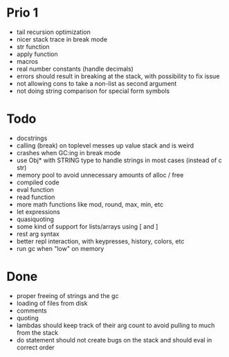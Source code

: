 Prio 1
======
* tail recursion optimization
* nicer stack trace in break mode
* str function
* apply function
* macros
* real number constants (handle decimals)
* errors should result in breaking at the stack, with possibility to fix issue
* not allowing cons to take a non-list as second argument
* not doing string comparison for special form symbols

Todo
====
* docstrings
* calling (break) on toplevel messes up value stack and is weird
* crashes when GC:ing in break mode
* use Obj* with STRING type to handle strings in most cases (instead of c str)
* memory pool to avoid unnecessary amounts of alloc / free
* compiled code
* eval function
* read function
* more math functions like mod, round, max, min, etc
* let expressions
* quasiquoting
* some kind of support for lists/arrays using [ and ]
* rest arg syntax
* better repl interaction, with keypresses, history, colors, etc
* run gc when "low" on memory

Done
====
* proper freeing of strings and the gc
* loading of files from disk
* comments
* quoting
* lambdas should keep track of their arg count to avoid pulling to much from the stack
* do statement should not create bugs on the stack and should eval in correct order
